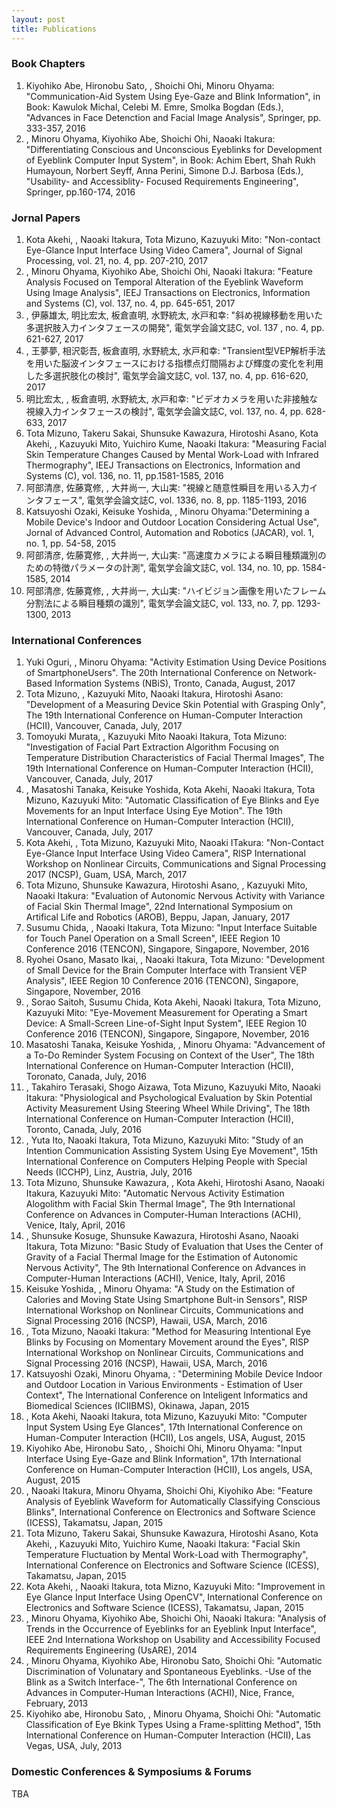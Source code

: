 ```yaml
---
layout: post
title: Publications
---
```


### Book Chapters
<ol>
	<li>Kiyohiko Abe, Hironobu Sato, <span class="aute"></span>, Shoichi Ohi, Minoru Ohyama: "Communication-Aid System Using Eye-Gaze and Blink Information", in Book: Kawulok Michal, Celebi M. Emre, Smolka Bogdan (Eds.), "Advances in Face Detenction and Facial Image Analysis", Springer, pp. 333-357, 2016</li>
	<li><span class="aute"></span>, Minoru Ohyama, Kiyohiko Abe, Shoichi Ohi, Naoaki Itakura: "Differentiating Conscious and Unconscious Eyeblinks for Development of Eyeblink Computer Input System", in Book: Achim Ebert, Shah Rukh Humayoun, Norbert Seyff, Anna Perini, Simone D.J. Barbosa (Eds.), "Usability- and Accessiblity- Focused Requirements Engineering", Springer, pp.160-174, 2016</li>
</ol>

### Jornal Papers
<ol>
	<li>Kota Akehi, <span class="aute"></span>, Naoaki Itakura, Tota Mizuno, Kazuyuki Mito: "Non-contact Eye-Glance Input Interface Using Video Camera", Journal of Signal Processing, vol. 21, no. 4, pp. 207-210, 2017</li>
	<li><span class="aute"></span>, Minoru Ohyama, Kiyohiko Abe, Shoichi Ohi, Naoaki Itakura: "Feature Analysis Focused on Temporal Alteration of the Eyeblink Waveform Using Image Analysis", IEEJ Transactions on Electronics, Information and Systems (C), vol. 137, no. 4, pp. 645-651, 2017</li>
	<li><span class="autj"></span>, 伊藤雄太, 明比宏太, 板倉直明, 水野統太, 水戸和幸: "斜め視線移動を用いた多選択肢入力インタフェースの開発", 電気学会論文誌C, vol. 137 , no. 4, pp. 621-627, 2017<span class="jap"> </span></li>
	<li><span class="autj"></span>, 王夢夢, 相沢彰吾, 板倉直明, 水野統太, 水戸和幸: "Transient型VEP解析手法を用いた脳波インタフェースにおける指標点灯間隔および輝度の変化を利用した多選択肢化の検討", 電気学会論文誌C, vol. 137, no. 4, pp. 616-620, 2017<span class="jap"> </span></li>
	<li>明比宏太, <span class="autj"></span>, 板倉直明, 水野統太, 水戸和幸: "ビデオカメラを用いた非接触な視線入力インタフェースの検討", 電気学会論文誌C, vol. 137, no. 4, pp. 628-633, 2017<span class="jap"> </span></li>
	<li>Tota Mizuno, Takeru Sakai, Shunsuke Kawazura, Hirotoshi Asano, Kota Akehi, <span class="aute"></span>, Kazuyuki Mito, Yuichiro Kume, Naoaki Itakura: "Measuring Facial Skin Temperature Changes Caused by Mental Work-Load with Infrared Thermography", IEEJ Transactions on Electronics, Information and Systems (C), vol. 136, no. 11, pp.1581-1585, 2016</li>
	<li>阿部清彦, 佐藤寛修, <span class="autj"></span>, 大井尚一, 大山実: "視線と随意性瞬目を用いる入力インタフェース", 電気学会論文誌C, vol. 1336, no. 8, pp. 1185-1193, 2016<span class="jap"> </span></li>
	<li>Katsuyoshi Ozaki, Keisuke Yoshida, <span class="aute"></span>, Minoru Ohyama:"Determining a Mobile Device's Indoor and Outdoor Location Considering Actual Use", Jornal of Advanced Control, Automation and Robotics (JACAR), vol. 1, no. 1, pp. 54-58, 2015</li>
	<li>阿部清彦, 佐藤寛修, <span class="autj"></span>, 大井尚一, 大山実: "高速度カメラによる瞬目種類識別のための特徴パラメータの計測", 電気学会論文誌C, vol. 134, no. 10, pp. 1584-1585, 2014<span class="jap"> </span></li>
	<li>阿部清彦, 佐藤寛修, <span class="autj"></span>, 大井尚一, 大山実: "ハイビジョン画像を用いたフレーム分割法による瞬目種類の識別", 電気学会論文誌C, vol. 133, no. 7, pp. 1293-1300, 2013<span class="jap"> </span></li>
</ol>

### International Conferences
<ol>
	<li>Yuki Oguri, <span class="aute"></span>, Minoru Ohyama: "Activity Estimation Using Device Positions of SmartphoneUsers". The 20th International Conference on Network-Based Information Systems (NBiS), Tronto, Canada, August, 2017</li>
	<li>Tota Mizuno, <span class="aute"></span>, Kazuyuki Mito, Naoaki Itakura, Hirotoshi Asano: "Development of a Measuring Device Skin Potential with Grasping Only", The 19th International Conference on Human-Computer Interaction (HCII), Vancouver, Canada, July, 2017</li>
	<li>Tomoyuki Murata, <span class="aute"></span>, Kazuyuki Mito Naoaki Itakura, Tota Mizuno: "Investigation of Facial Part Extraction Algorithm Focusing on Temperature Distribution Characteristics of Facial Thermal Images", The 19th International Conference on Human-Computer Interaction (HCII), Vancouver, Canada, July, 2017</li>
	<li><span class="aute"></span>, Masatoshi Tanaka, Keisuke Yoshida, Kota Akehi, Naoaki Itakura, Tota Mizuno, Kazuyuki Mito: "Automatic Classification of Eye Blinks and Eye Movements for an Input Interface Using Eye Motion". The 19th International Conference on Human-Computer Interaction (HCII), Vancouver, Canada, July, 2017</li>
	<li>Kota Akehi, <span class="aute"></span>, Tota Mizuno, Kazuyuki Mito, Naoaki ITakura: "Non-Contact Eye-Glance Input Interface Using Video Camera", RISP International Workshop on Nonlinear Circuits, Communications and Signal Processing 2017 (NCSP), Guam, USA, March, 2017</li>
	<li>Tota Mizuno, Shunsuke Kawazura, Hirotoshi Asano, <span class="aute"></span>, Kazuyuki Mito, Naoaki Itakura: "Evaluation of Autonomic Nervous Activity with Variance of Facial Skin Thermal Image", 22nd International Symposium on Artifical Life and Robotics (AROB), Beppu, Japan, January, 2017</li>
	<li>Susumu Chida, <span class="aute"></span>, Naoaki Itakura, Tota Mizuno: "Input Interface Suitable for Touch Panel Operation on a Small Screen", IEEE Region 10 Conference 2016 (TENCON), Singapore, Singapore, November, 2016</li>
	<li>Ryohei Osano, Masato Ikai, <span class="aute"></span>, Naoaki Itakura, Tota Mizuno: "Development of Small Device for the Brain Computer Interface with Transient VEP Analysis", IEEE Region 10 Conference 2016 (TENCON), Singapore, Singapore, November, 2016</li>
	<li><span class="aute"></span>, Sorao Saitoh, Susumu Chida, Kota Akehi, Naoaki Itakura, Tota Mizuno, Kazuyuki Mito: "Eye-Movement Measurement for Operating a Smart Device: A Small-Screen Line-of-Sight Input System", IEEE Region 10 Conference 2016 (TENCON), Singapore, Singapore, November, 2016</li>
	<li>Masatoshi Tanaka, Keisuke Yoshida, <span class="aute"></span>, Minoru Ohyama: "Advancement of a To-Do Reminder System Focusing on Context of the User", The 18th International Conference on Human-Computer Interaction (HCII), Toronato, Canada, July, 2016</li>
	<li><span class="aute"></span>, Takahiro Terasaki, Shogo Aizawa, Tota Mizuno, Kazuyuki Mito, Naoaki Itakura: "Physiological and Psychological Evaluation by Skin Potential Activity Measurement Using Steering Wheel While Driving", The 18th International Conference on Human-Computer Interaction (HCII), Toronto, Canada, July, 2016</li>
	<li><span class="aute"></span>, Yuta Ito, Naoaki Itakura, Tota Mizuno, Kazuyuki Mito: "Study of an Intention Communication Assisting System Using Eye Movement", 15th International Conference on Computers Helping People with Special Needs (ICCHP), Linz, Austria, July, 2016</li>
	<li>Tota Mizuno, Shunsuke Kawazura, <span class="aute"></span>, Kota Akehi, Hirotoshi Asano, Naoaki Itakura, Kazuyuki Mito: "Automatic Nervous Activity Estimation Alogolithm with Facial Skin Thermal Image", The 9th International Conference on Advances in Computer-Human Interactions (ACHI), Venice, Italy, April, 2016</li>
	<li><span class="aute"></span>, Shunsuke Kosuge, Shunsuke Kawazura, Hirotoshi Asano, Naoaki Itakura, Tota Mizuno: "Basic Study of Evaluation that Uses the Center of Gravity of a Facial Thermal Image for the Estimation of Autonomic Nervous Activity", The 9th International Conference on Advances in Computer-Human Interactions (ACHI), Venice, Italy, April, 2016</li>
	<li>Keisuke Yoshida, <span class="aute"></span>, Minoru Ohyama: "A Study on the Estimation of Calories and Moving State Using Smartphone Bult-in Sensors", RISP International Workshop on Nonlinear Circuits, Communications and Signal Processing 2016 (NCSP), Hawaii, USA, March, 2016</li>
	<li><span class="aute"></span>, Tota Mizuno, Naoaki Itakura: "Method for Measuring Intentional Eye Blinks by Focusing on Momentary Movement around the Eyes", RISP International Workshop on Nonlinear Circuits, Communications and Signal Processing 2016 (NCSP), Hawaii, USA, March, 2016</li>
	<li>Katsuyoshi Ozaki, Minoru Ohyama, <span class="aute"></span>: "Determining Mobile Device Indoor and Outdoor Location in Various Environments - Estimation of User Context", The International Conference on Inteligent Informatics and Biomedical Sciences (ICIIBMS), Okinawa, Japan, 2015</li>
	<li><span class="aute"></span>, Kota Akehi, Naoaki Itakura, tota Mizuno, Kazuyuki Mito: "Computer Input System Using Eye Glances", 17th International Conference on Human-Computer Interaction (HCII), Los angels, USA, August, 2015</li>
	<li>Kiyohiko Abe, Hironobu Sato, <span class="aute"></span>, Shoichi Ohi, Minoru Ohyama: "Input Interface Using Eye-Gaze and Blink Information", 17th International Conference on Human-Computer Interaction (HCII), Los angels, USA, August, 2015</li>
	<li><span class="aute"></span>, Naoaki Itakura, Minoru Ohyama, Shoichi Ohi, Kiyohiko Abe: "Feature Analysis of Eyeblink Waveform for Automatically Classifying Conscious Blinks", International Conference on Electronics and Software Science (ICESS), Takamatsu, Japan, 2015</li>
	<li>Tota Mizuno, Takeru Sakai, Shunsuke Kawazura, Hirotoshi Asano, Kota Akehi, <span class="aute"></span>, Kazuyuki Mito, Yuichiro Kume, Naoaki Itakura: "Facial Skin Temperature Fluctuation by Mental Work-Load with Thermography", International Conference on Electronics and Software Science (ICESS), Takamatsu, Japan, 2015</li>
	<li>Kota Akehi, <span class="aute"></span>, Naoaki Itakura, tota Mizno, Kazuyuki Mito: "Improvement in Eye Glance Input Interface Using OpenCV", International Conference on Electronics and Software Science (ICESS), Takamatsu, Japan, 2015</li>
	<li><span class="aute"></span>, Minoru Ohyama, Kiyohiko Abe, Shoichi Ohi, Naoaki Itakura: "Analysis of Trends in the Occurrence of Eyeblinks for an Eyeblink Input Interface", IEEE 2nd Internationa Workshop on Usability and Accessibility Focused Requirements Engineering (UsARE), 2014</li>
	<li><span class="aute"></span>, Minoru Ohyama, Kiyohiko Abe, Hironobu Sato, Shoichi Ohi: "Automatic Discrimination of Volunatary and Spontaneous Eyeblinks. -Use of the Blink as a Switch Interface-", The 6th International Conference on Advances in Computer-Human Interactions (ACHI), Nice, France, February, 2013</li>
	<li>Kiyohiko abe, Hironobu Sato, <span class="aute"></span>, Minoru Ohyama, Shoichi Ohi: "Automatic Classification of Eye Bkink Types Using a Frame-splitting Method", 15th International Conference on Human-Computer Interaction (HCII), Las Vegas, USA, July, 2013</li>
</ol>

### Domestic Conferences & Symposiums & Forums
TBA